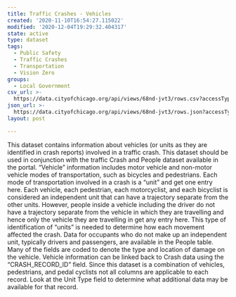 ```yaml
---
title: Traffic Crashes - Vehicles
created: '2020-11-10T16:54:27.115022'
modified: '2020-12-04T19:29:32.404317'
state: active
type: dataset
tags:
  - Public Safety
  - Traffic Crashes
  - Transportation
  - Vision Zero
groups:
  - Local Government
csv_url: >-
  https://data.cityofchicago.org/api/views/68nd-jvt3/rows.csv?accessType=DOWNLOAD
json_url: >-
  https://data.cityofchicago.org/api/views/68nd-jvt3/rows.json?accessType=DOWNLOAD
layout: post

---
```

This dataset contains information about vehicles (or units as they are identified in crash reports) involved in a traffic crash. This dataset should be used in conjunction with the traffic Crash and People dataset available in the portal. “Vehicle” information includes motor vehicle and non-motor vehicle modes of transportation, such as bicycles and pedestrians. Each mode of transportation involved in a crash is a “unit” and get one entry here. Each vehicle, each pedestrian, each motorcyclist, and each bicyclist is considered an independent unit that can have a trajectory separate from the other units. However, people inside a vehicle including the driver do not have a trajectory separate from the vehicle in which they are travelling and hence only the vehicle they are travelling in get any entry here. This type of identification of “units” is needed to determine how each movement affected the crash. Data for occupants who do not make up an independent unit, typically drivers and passengers, are available in the People table. Many of the fields are coded to denote the type and location of damage on the vehicle. Vehicle information can be linked back to Crash data using the “CRASH_RECORD_ID” field. Since this dataset is a combination of vehicles, pedestrians, and pedal cyclists not all columns are applicable to each record. Look at the Unit Type field to determine what additional data may be available for that record.
